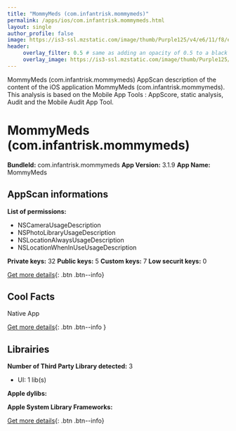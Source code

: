 ```yaml
---
title: "MommyMeds (com.infantrisk.mommymeds)"
permalink: /apps/ios/com.infantrisk.mommymeds.html
layout: single
author_profile: false
image: https://is3-ssl.mzstatic.com/image/thumb/Purple125/v4/e6/11/f8/e611f838-aa39-911f-8551-9453779a818d/AppIcon-0-0-1x_U007emarketing-0-0-0-4-0-0-sRGB-0-0-0-GLES2_U002c0-512MB-85-220-0-0.png/512x512bb.jpg
header: 
     overlay_filter: 0.5 # same as adding an opacity of 0.5 to a black background
     overlay_image: https://is3-ssl.mzstatic.com/image/thumb/Purple125/v4/e6/11/f8/e611f838-aa39-911f-8551-9453779a818d/AppIcon-0-0-1x_U007emarketing-0-0-0-4-0-0-sRGB-0-0-0-GLES2_U002c0-512MB-85-220-0-0.png/512x512bb.jpg
---
```

MommyMeds (com.infantrisk.mommymeds) AppScan description of the content of the iOS application MommyMeds (com.infantrisk.mommymeds). This analysis is based on the Mobile App Tools : AppScore, static analysis, Audit and the Mobile Audit App Tool.

# MommyMeds (com.infantrisk.mommymeds)

**BundleId:** com.infantrisk.mommymeds
**App Version:** 3.1.9
**App Name:** MommyMeds


## AppScan informations 

**List of permissions:** 
- NSCameraUsageDescription
- NSPhotoLibraryUsageDescription
- NSLocationAlwaysUsageDescription
- NSLocationWhenInUseUsageDescription
  
  
**Private keys:** 32
**Public keys:** 5
**Custom keys:** 7
**Low securit keys:** 0
  
[Get more details](/pricing.html){: .btn .btn--info}

## Cool Facts

Native App
  
[Get more details](/pricing.html){: .btn .btn--info }

## Librairies 
**Number of Third Party Library detected:** 3
- UI: 1 lib(s)


**Apple dylibs:**


**Apple System Library Frameworks:**


  
[Get more details](/pricing.html){: .btn .btn--info}

